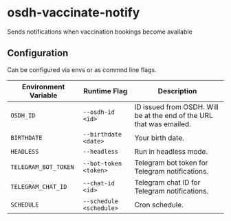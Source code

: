 # osdh-vaccinate-notify

Sends notifications when vaccination bookings become available

## Configuration

Can be configured via envs or as commnd line flags.

| Environment Variable | Runtime Flag            | Description                                                          |
|----------------------|-------------------------|----------------------------------------------------------------------|
| `OSDH_ID`            | `--osdh-id <id>`        | ID issued from OSDH. Will be at the end of the URL that was emailed. |
| `BIRTHDATE`          | `--birthdate <date>`    | Your birth date.                                                     |
| `HEADLESS`           | `--headless`            | Run in headless mode.                                                |
| `TELEGRAM_BOT_TOKEN` | `--bot-token <token>`   | Telegram bot token for Telegram notifications.                       |
| `TELEGRAM_CHAT_ID`   | `--chat-id <id>`        | Telegram chat ID for Telegram notifications.                         |
| `SCHEDULE`           | `--schedule <schedule>` | Cron schedule.                                                       |

